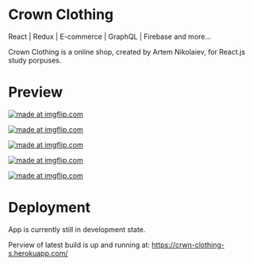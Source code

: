 # Crown Clothing

React | Redux | E-commerce | GraphQL | Firebase and more...

Crown Clothing is a online shop, created by Artem Nikolaiev, for React.js study porpuses.

# Preview

<a href="https://imgflip.com/gif/3ljmo4"><img src="https://i.imgflip.com/3ljmo4.gif" title="made at imgflip.com"/></a>

<a href="https://imgflip.com/gif/3ljn6y"><img src="https://i.imgflip.com/3ljn6y.gif" title="made at imgflip.com"/></a>

<a href="https://imgflip.com/gif/3ljmxb"><img src="https://i.imgflip.com/3ljmxb.gif" title="made at imgflip.com"/></a>

<a href="https://imgflip.com/gif/3ljmzf"><img src="https://i.imgflip.com/3ljmzf.gif" title="made at imgflip.com"/></a>

<a href="https://imgflip.com/gif/3ljn2c"><img src="https://i.imgflip.com/3ljn2c.gif" title="made at imgflip.com"/></a>

# Deployment

App is currently still in development state.

Perview of latest build is up and running at: https://crwn-clothing-s.herokuapp.com/
